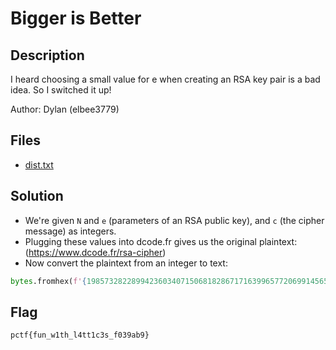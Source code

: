 # Bigger is Better

## Description

I heard choosing a small value for e when creating an RSA key pair is a bad idea. So I switched it up!

Author: Dylan (elbee3779)

## Files

* [dist.txt](dist.txt)

## Solution

- We're given `N` and `e` (parameters of an RSA public key), and `c` (the cipher message) as integers.
- Plugging these values into dcode.fr gives us the original plaintext: (https://www.dcode.fr/rsa-cipher)
- Now convert the plaintext from an integer to text:

```python
bytes.fromhex(f'{198573282289942360340715068182867171639965772069914565630203355812652530045:x}')
```

## Flag

`pctf{fun_w1th_l4tt1c3s_f039ab9}`
